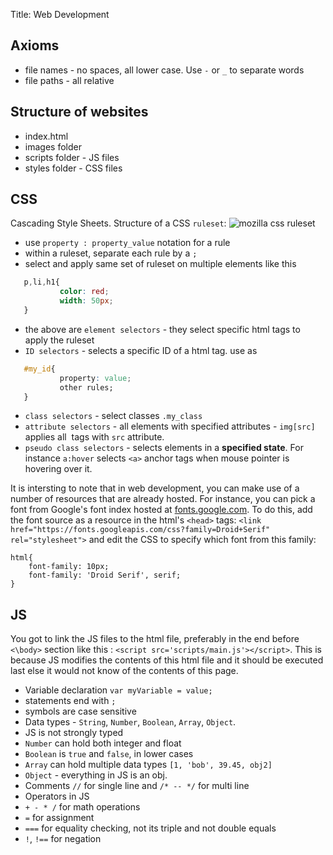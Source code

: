 Title: Web Development

## Axioms
 - file names - no spaces, all lower case. Use `-` or `_` to separate words
 - file paths - all relative

## Structure of websites
 
 - index.html
 - images folder
 - scripts folder - JS files
 - styles folder - CSS files

## CSS
Cascading Style Sheets. Structure of a CSS `ruleset`:
![mozilla css ruleset](https://mdn.mozillademos.org/files/9461/css-declaration-small.png)

 - use `property : property_value` notation for a rule
 - within a ruleset, separate each rule by a `;`
 - select and apply same set of ruleset on multiple elements like this
 ```CSS
 	p,li,h1{
 			color: red;
 			width: 50px;
 	}
 ```
 - the above are `element selectors` - they select specific html tags to apply the ruleset
 - `ID selectors` - selects a specific ID of a html tag. use as 
 ```CSS
 	#my_id{
 			property: value;
 			other rules;
 	}
 ```
 - `class selectors` - select classes `.my_class`
 - `attribute selectors` - all elements with specified attributes - `img[src]` applies all <img> tags with `src` attribute.
 - `pseudo class selectors` - selects elements in a **specified state**. For instance `a:hover` selects `<a>` anchor tags when mouse pointer is hovering over it.

It is intersting to note that in web development, you can make use of a number of resources that are already hosted. For instance, you can pick a font from Google's font index hosted at [fonts.google.com](http://fonts.google.com/). To do this, add the font source as a resource in the html's `<head>` tags: `<link href="https://fonts.googleapis.com/css?family=Droid+Serif" rel="stylesheet">` and edit the CSS to specify which font from this family: 

	html{
		font-family: 10px;
		font-family: 'Droid Serif', serif;
	}

## JS
You got to link the JS files to the html file, preferably in the end before `<\body>` section like this : `<script src='scripts/main.js'></script>`. This is because JS modifies the contents of this html file and it should be executed last else it would not know of the contents of this page.

 - Variable declaration `var myVariable = value;`
 - statements end with `;`
 - symbols are case sensitive
 - Data types - `String`, `Number`, `Boolean`, `Array`, `Object`.
  - JS is not strongly typed
  - `Number` can hold both integer and float
  - `Boolean` is `true` and `false`, in lower cases
  - `Array` can hold multiple data types `[1, 'bob', 39.45, obj2]`
  - `Object` - everything in JS is an obj.
 - Comments `//` for single line and `/* -- */` for multi line
 - Operators in JS
  - `+ - * /` for math operations
  - `=` for assignment
  - `===` for equality checking, not its triple and not double equals
  - `!`, `!==` for negation

